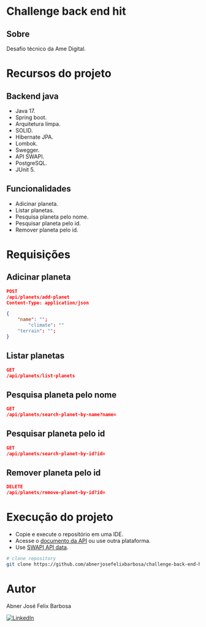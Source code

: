 # Challenge back end hit

## Sobre

Desafio técnico da Ame Digital.

# Recursos do projeto

## Backend java

- Java 17.
- Spring boot.
- Arquitetura limpa.
- SOLID.
- Hibernate JPA.
- Lombok.
- Swegger.
- API SWAPI.
- PostgreSQL.
- JUnit 5.

## Funcionalidades

- Adicinar planeta.
- Listar planetas.
- Pesquisa planeta pelo nome.
- Pesquisar planeta pelo id.
- Remover planeta pelo id.

# Requisições 

## Adicinar planeta

```JSON
POST
/api/planets/add-planet
Content-Type: application/json

{
	"name": "";
        "climate": ""
	"terrain": "";
}
```

## Listar planetas

```JSON
GET
/api/planets/list-planets
```

##  Pesquisa planeta pelo nome

```JSON
GET
/api/planets/search-planet-by-name?name=
```

## Pesquisar planeta pelo id

```JSON
GET
/api/planets/search-planet-by-id?id=
```

## Remover planeta pelo id

```JSON
DELETE
/api/planets/remove-planet-by-id?id=
```

# Execução do projeto

- Copie e execute o repositório em uma IDE.
- Acesse o [documento da API](http://localhost:8080/swagger-ui/index.html) ou use outra plataforma.
- Use [SWAPI API data](https://swapi.dev/).

```bash
# clone repository
git clone https://github.com/abnerjosefelixbarbosa/challenge-back-end-hit.git
```

# Autor

Abner José Felix Barbosa

[![LinkedIn](https://img.shields.io/badge/LinkedIn-0077B5?style=for-the-badge&logo=linkedin&logoColor=white)](https://www.linkedin.com/in/abner-jose-feliz-barbosa/)
